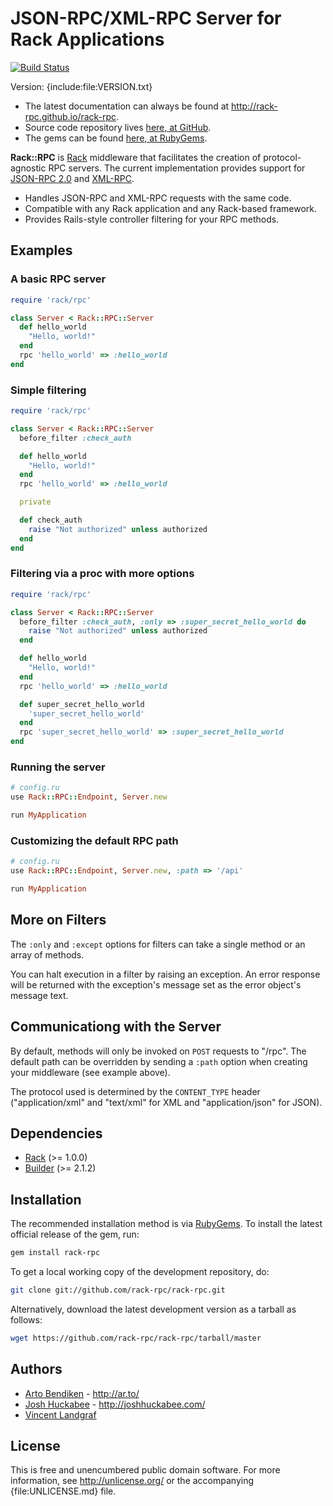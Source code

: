 JSON-RPC/XML-RPC Server for Rack Applications
=============================================

[![Build Status](https://secure.travis-ci.org/rack-rpc/rack-rpc.png?branch=master)](http://travis-ci.org/rack-rpc/rack-rpc)

Version: {include:file:VERSION.txt}

*   The latest documentation can always be found at <http://rack-rpc.github.io/rack-rpc>.
*   Source code repository lives [here, at GitHub](http://github.com/rack-rpc/rack-rpc).
*   The gems can be found [here, at RubyGems](http://rubygems.org/gems/rack-rpc).

**Rack::RPC** is [Rack][] middleware that facilitates the creation of
protocol-agnostic RPC servers. The current implementation provides support
for [JSON-RPC 2.0][] and [XML-RPC][].

* Handles JSON-RPC and XML-RPC requests with the same code.
* Compatible with any Rack application and any Rack-based framework.
* Provides Rails-style controller filtering for your RPC methods.


Examples
--------

### A basic RPC server

```ruby
require 'rack/rpc'

class Server < Rack::RPC::Server
  def hello_world
    "Hello, world!"
  end
  rpc 'hello_world' => :hello_world
end
```

### Simple filtering

```ruby
require 'rack/rpc'

class Server < Rack::RPC::Server
  before_filter :check_auth

  def hello_world
    "Hello, world!"
  end
  rpc 'hello_world' => :hello_world

  private

  def check_auth
    raise "Not authorized" unless authorized
  end
end
```

### Filtering via a proc with more options

```ruby
require 'rack/rpc'

class Server < Rack::RPC::Server
  before_filter :check_auth, :only => :super_secret_hello_world do
    raise "Not authorized" unless authorized
  end

  def hello_world
    "Hello, world!"
  end
  rpc 'hello_world' => :hello_world

  def super_secret_hello_world
    'super_secret_hello_world'
  end
  rpc 'super_secret_hello_world' => :super_secret_hello_world
end
```

### Running the server

```ruby
# config.ru
use Rack::RPC::Endpoint, Server.new

run MyApplication
```

### Customizing the default RPC path

```ruby
# config.ru
use Rack::RPC::Endpoint, Server.new, :path => '/api'

run MyApplication
```


More on Filters
---------------

The `:only` and `:except` options for filters can take a single method or an
array of methods.

You can halt execution in a filter by raising an exception. An error
response will be returned with the exception's message set as the error
object's message text.


Communicationg with the Server
------------------------------

By default, methods will only be invoked on `POST` requests to "/rpc". The
default path can be overridden by sending a `:path` option when creating
your middleware (see example above).

The protocol used is determined by the `CONTENT_TYPE` header
("application/xml" and "text/xml" for XML and "application/json" for JSON).


Dependencies
------------

* [Rack](http://rubygems.org/gems/rack) (>= 1.0.0)
* [Builder](http://rubygems.org/gems/builder) (>= 2.1.2)


Installation
------------

The recommended installation method is via [RubyGems](https://rubygems.org/).
To install the latest official release of the gem, run:

```bash
gem install rack-rpc
```

To get a local working copy of the development repository, do:

```bash
git clone git://github.com/rack-rpc/rack-rpc.git
```

Alternatively, download the latest development version as a tarball as
follows:

```bash
wget https://github.com/rack-rpc/rack-rpc/tarball/master
```

Authors
-------

* [Arto Bendiken](https://github.com/bendiken) - <http://ar.to/>
* [Josh Huckabee](https://github.com/jhuckabee) - <http://joshhuckabee.com/>
* [Vincent Landgraf](https://github.com/threez)

License
-------

This is free and unencumbered public domain software. For more information,
see <http://unlicense.org/> or the accompanying {file:UNLICENSE.md} file.

[Rack]:           http://rack.github.io/
[JSON-RPC 2.0]:   http://www.jsonrpc.org/
[XML-RPC]:        http://www.xmlrpc.com/
